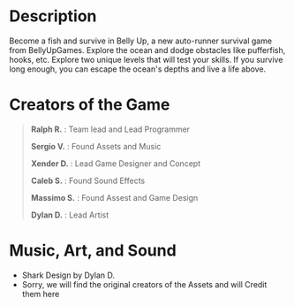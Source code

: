 # Description
Become a fish and survive in Belly Up, a new auto-runner survival game from BellyUpGames. Explore the ocean and dodge obstacles like pufferfish, hooks, etc. Explore two unique levels that will test your skills. If you survive long enough, you can escape the ocean's depths and live a life above. 

# Creators of the Game

>**Ralph R.** : Team lead and Lead Programmer
>
>**Sergio V.** : Found Assets and Music
>
>**Xender D.** : Lead Game Designer and Concept
>
>**Caleb S.** : Found Sound Effects
>
>**Massimo S.** : Found Assest and Game Design
>
>**Dylan D.** : Lead Artist

# Music, Art, and Sound
- Shark Design by Dylan D.
- Sorry,  we will find the original creators of the Assets and will Credit them here

